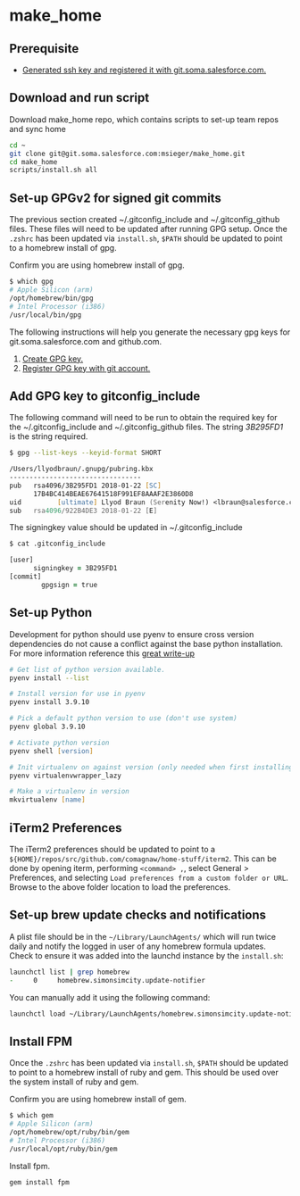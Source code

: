 # make_home

## Prerequisite

- [Generated ssh key and registered it with git.soma.salesforce.com.](https://docs.github.com/en/authentication/connecting-to-github-with-ssh/generating-a-new-ssh-key-and-adding-it-to-the-ssh-agent)

## Download and run script

Download make_home repo, which contains scripts to set-up team repos and sync home

```zsh
cd ~
git clone git@git.soma.salesforce.com:msieger/make_home.git
cd make_home
scripts/install.sh all
```

## Set-up GPGv2 for signed git commits

The previous section created ~/.gitconfig_include and ~/.gitconfig_github files.  These files will need to be updated after running GPG setup.  Once the `.zshrc` has been updated via `install.sh`, `$PATH` should be updated to point to a homebrew install of gpg.

Confirm you are using homebrew install of gpg.

```zsh
$ which gpg
# Apple Silicon (arm)
/opt/homebrew/bin/gpg
# Intel Processor (i386)
/usr/local/bin/gpg
```

The following instructions will help you generate the necessary gpg keys for git.soma.salesforce.com and github.com.

1. [Create GPG key.](https://help.github.com/articles/generating-a-new-gpg-key/)
2. [Register GPG key with git account.](https://docs.github.com/en/authentication/managing-commit-signature-verification/adding-a-gpg-key-to-your-github-account)

## Add GPG key to gitconfig_include

The following command will need to be run to obtain the required key for the ~/.gitconfig_include and ~/.gitconfig_github files.  The string *3B295FD1* is the string required.

```zsh
$ gpg --list-keys --keyid-format SHORT

/Users/llyodbraun/.gnupg/pubring.kbx
---------------------------------
pub   rsa4096/3B295FD1 2018-01-22 [SC]
      17B4BC414BEAE67641518F991EF8AAAF2E3860D8
uid         [ultimate] Llyod Braun (Serenity Now!) <lbraun@salesforce.com>
sub   rsa4096/922B4DE3 2018-01-22 [E]
```

The signingkey value should be updated in ~/.gitconfig_include

```zsh
$ cat .gitconfig_include

[user]
      signingkey = 3B295FD1
[commit]
        gpgsign = true
```

## Set-up Python

Development for python should use pyenv to ensure cross version dependencies do not cause a conflict against the base python installation.  For more information reference this [great write-up](https://alysivji.github.io/setting-up-pyenv-virtualenvwrapper.html)

```zsh
# Get list of python version available.
pyenv install --list

# Install version for use in pyenv
pyenv install 3.9.10

# Pick a default python version to use (don't use system)
pyenv global 3.9.10

# Activate python version
pyenv shell [version]

# Init virtualenv on against version (only needed when first installing new python version)
pyenv virtualenvwrapper_lazy

# Make a virtualenv in version
mkvirtualenv [name]
```

## iTerm2 Preferences

The iTerm2 preferences should be updated to point to a `${HOME}/repos/src/github.com/comagnaw/home-stuff/iterm2`.  This can be done by opening iterm, performing `<command> ,`, select General > Preferences, and selecting `Load preferences from a custom folder or URL`.  Browse to the above folder location to load the preferences.

## Set-up brew update checks and notifications

A plist file should be in the `~/Library/LaunchAgents/` which will run twice daily and notify the logged in user of any homebrew formula updates.  Check to ensure it was added into the launchd instance by the `install.sh`:

```zsh
launchctl list | grep homebrew
-     0     homebrew.simonsimcity.update-notifier
```

You can manually add it using the following command:

```zsh
launchctl load ~/Library/LaunchAgents/homebrew.simonsimcity.update-notifier.plist
```

## Install FPM

Once the `.zshrc` has been updated via `install.sh`, `$PATH` should be updated to point to a homebrew install of ruby and gem.  This should be used over the system install of ruby and gem.

Confirm you are using homebrew install of gem.

```zsh
$ which gem
# Apple Silicon (arm)
/opt/homebrew/opt/ruby/bin/gem
# Intel Processor (i386)
/usr/local/opt/ruby/bin/gem
```

Install fpm.

```zsh
gem install fpm
```
